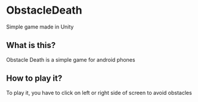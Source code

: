 # ObstacleDeath
Simple game made in Unity

## What is this?
Obstacle Death is a simple game for android phones

## How to play it?
To play it, you have to click on left or right side of screen to avoid obstacles
